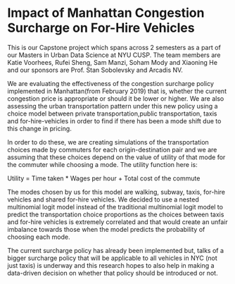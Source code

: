# Impact of Manhattan Congestion Surcharge on For-Hire Vehicles
This is our Capstone project which spans across 2 semesters as a part of our Masters in Urban Data Science at NYU CUSP. The team members are Katie Voorhees, Rufei Sheng, Sam Manzi, Soham Mody and Xiaoning He and our sponsors are Prof. Stan Sobolevsky and Arcadis NV. 

We are evaluating the effectiveness of the congestion surcharge policy implemented in Manhattan(from February 2019) that is, whether the current congestion price is appropriate or should it be lower or higher. We are also assessing the urban transportation pattern under this new policy using a choice model between private transportation,public transportation, taxis and for-hire-vehicles in order to find if there has been a mode shift due to this change in pricing.

In order to do these, we are creating simulations of the transportation choices made by commuters for each origin-destination pair and we are assuming that these choices depend on the value of utility of that mode for the commuter while choosing a mode. The utility function here is: 

Utility = Time taken * Wages per hour + Total cost of the commute 

The modes chosen by us for this model are walking, subway, taxis, for-hire vehicles and shared for-hire vehicles. We decided to use a nested multinomial logit model instead of the traditional multinomial logit model to predict the transportation choice proportions as the choices between taxis and for-hire vehicles is extremely correlated and that would create an unfair imbalance towards those when the model predicts the probability of choosing each mode.

The current surcharge policy has already been implemented but, talks of a bigger surcharge policy that will be applicable to all vehicles in NYC (not just taxis) is underway and this research hopes to also help in making a data-driven decision on whether that policy should be introduced or not. 
